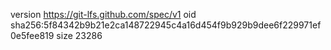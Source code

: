 version https://git-lfs.github.com/spec/v1
oid sha256:5f84342b9b21e2ca148722945c4a16d454f9b929b9dee6f229971ef0e5fee819
size 23286
